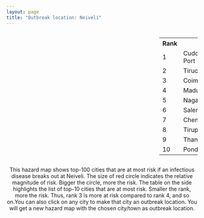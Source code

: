 ```yaml
---
layout: page
title: "Outbreak location: Neiveli"
---
```

<div style="width: 100%; overflow: auto;">
<div style="width: 75%; float: left;">
<div id="mapid">
<script src="https://buda-magenta.github.io/hazard_map/load_map.js"></script>

<script>
var marker_outbreak = L.marker([10.346837, 78.654771],{"autoPan": true}).addTo(map); marker_outbreak.bindTooltip("Neiveli").openTooltip();

var circle_1 = L.circle([11.715950, 79.767053], {"pane": "markerPane", "color": "red", "fill": true, "fillOpacity": 0.2, "fillRule": "evenodd", "lineCap": "round", "lineJoin": "round", "opacity": 1.0, "radius": 130415, "stroke": true, "weight": 3}).addTo(map);
circle_1.bindTooltip("Cuddalore Port<br>rank: 1<br>hazard index: 0.130416")
circle_1.bindPopup('<a href="https://buda-magenta.github.io/hazard_map/Cuddalore_Port">Cuddalore Port</a>')

var circle_2 = L.circle([10.804973, 78.687030], {"pane": "markerPane", "color": "red", "fill": true, "fillOpacity": 0.2, "fillRule": "evenodd", "lineCap": "round", "lineJoin": "round", "opacity": 1.0, "radius": 53778, "stroke": true, "weight": 3}).addTo(map);
circle_2.bindTooltip("Tiruchirappalli<br>rank: 2<br>hazard index: 0.053778")
circle_2.bindPopup('<a href="https://buda-magenta.github.io/hazard_map/Tiruchirappalli">Tiruchirappalli</a>')

var circle_3 = L.circle([11.001812, 76.962843], {"pane": "markerPane", "color": "red", "fill": true, "fillOpacity": 0.2, "fillRule": "evenodd", "lineCap": "round", "lineJoin": "round", "opacity": 1.0, "radius": 33259, "stroke": true, "weight": 3}).addTo(map);
circle_3.bindTooltip("Coimbatore<br>rank: 3<br>hazard index: 0.033259")
circle_3.bindPopup('<a href="https://buda-magenta.github.io/hazard_map/Coimbatore">Coimbatore</a>')

var circle_4 = L.circle([9.926115, 78.114098], {"pane": "markerPane", "color": "red", "fill": true, "fillOpacity": 0.2, "fillRule": "evenodd", "lineCap": "round", "lineJoin": "round", "opacity": 1.0, "radius": 31863, "stroke": true, "weight": 3}).addTo(map);
circle_4.bindTooltip("Madurai<br>rank: 4<br>hazard index: 0.031863")
circle_4.bindPopup('<a href="https://buda-magenta.github.io/hazard_map/Madurai">Madurai</a>')

var circle_5 = L.circle([10.805628, 79.824660], {"pane": "markerPane", "color": "red", "fill": true, "fillOpacity": 0.2, "fillRule": "evenodd", "lineCap": "round", "lineJoin": "round", "opacity": 1.0, "radius": 27653, "stroke": true, "weight": 3}).addTo(map);
circle_5.bindTooltip("Nagapattinam<br>rank: 5<br>hazard index: 0.027654")
circle_5.bindPopup('<a href="https://buda-magenta.github.io/hazard_map/Nagapattinam">Nagapattinam</a>')

var circle_6 = L.circle([11.664300, 78.146000], {"pane": "markerPane", "color": "red", "fill": true, "fillOpacity": 0.2, "fillRule": "evenodd", "lineCap": "round", "lineJoin": "round", "opacity": 1.0, "radius": 26221, "stroke": true, "weight": 3}).addTo(map);
circle_6.bindTooltip("Salem<br>rank: 6<br>hazard index: 0.026222")
circle_6.bindPopup('<a href="https://buda-magenta.github.io/hazard_map/Salem">Salem</a>')

var circle_7 = L.circle([13.083694, 80.270186], {"pane": "markerPane", "color": "red", "fill": true, "fillOpacity": 0.2, "fillRule": "evenodd", "lineCap": "round", "lineJoin": "round", "opacity": 1.0, "radius": 14164, "stroke": true, "weight": 3}).addTo(map);
circle_7.bindTooltip("Chennai<br>rank: 7<br>hazard index: 0.014165")
circle_7.bindPopup('<a href="https://buda-magenta.github.io/hazard_map/Chennai">Chennai</a>')

var circle_8 = L.circle([11.101781, 77.345192], {"pane": "markerPane", "color": "red", "fill": true, "fillOpacity": 0.2, "fillRule": "evenodd", "lineCap": "round", "lineJoin": "round", "opacity": 1.0, "radius": 13929, "stroke": true, "weight": 3}).addTo(map);
circle_8.bindTooltip("Tiruppur<br>rank: 8<br>hazard index: 0.013929")
circle_8.bindPopup('<a href="https://buda-magenta.github.io/hazard_map/Tiruppur">Tiruppur</a>')

var circle_9 = L.circle([10.786027, 79.138150], {"pane": "markerPane", "color": "red", "fill": true, "fillOpacity": 0.2, "fillRule": "evenodd", "lineCap": "round", "lineJoin": "round", "opacity": 1.0, "radius": 7610, "stroke": true, "weight": 3}).addTo(map);
circle_9.bindTooltip("Thanjavur<br>rank: 9<br>hazard index: 0.007611")
circle_9.bindPopup('<a href="https://buda-magenta.github.io/hazard_map/Thanjavur">Thanjavur</a>')

var circle_10 = L.circle([10.915649, 79.806949], {"pane": "markerPane", "color": "red", "fill": true, "fillOpacity": 0.2, "fillRule": "evenodd", "lineCap": "round", "lineJoin": "round", "opacity": 1.0, "radius": 7575, "stroke": true, "weight": 3}).addTo(map);
circle_10.bindTooltip("Pondicherry<br>rank: 10<br>hazard index: 0.007576")
circle_10.bindPopup('<a href="https://buda-magenta.github.io/hazard_map/Pondicherry">Pondicherry</a>')

var circle_11 = L.circle([8.805260, 78.145274], {"pane": "markerPane", "color": "red", "fill": true, "fillOpacity": 0.2, "fillRule": "evenodd", "lineCap": "round", "lineJoin": "round", "opacity": 1.0, "radius": 7437, "stroke": true, "weight": 3}).addTo(map);
circle_11.bindTooltip("Thoothukudi<br>rank: 11<br>hazard index: 0.007438")
circle_11.bindPopup('<a href="https://buda-magenta.github.io/hazard_map/Thoothukudi">Thoothukudi</a>')

var circle_12 = L.circle([10.330330, 78.067398], {"pane": "markerPane", "color": "red", "fill": true, "fillOpacity": 0.2, "fillRule": "evenodd", "lineCap": "round", "lineJoin": "round", "opacity": 1.0, "radius": 6493, "stroke": true, "weight": 3}).addTo(map);
circle_12.bindTooltip("Dindigul<br>rank: 12<br>hazard index: 0.006493")
circle_12.bindPopup('<a href="https://buda-magenta.github.io/hazard_map/Dindigul">Dindigul</a>')

var circle_13 = L.circle([11.369204, 77.676627], {"pane": "markerPane", "color": "red", "fill": true, "fillOpacity": 0.2, "fillRule": "evenodd", "lineCap": "round", "lineJoin": "round", "opacity": 1.0, "radius": 4917, "stroke": true, "weight": 3}).addTo(map);
circle_13.bindTooltip("Erode<br>rank: 13<br>hazard index: 0.004918")
circle_13.bindPopup('<a href="https://buda-magenta.github.io/hazard_map/Erode">Erode</a>')

var circle_14 = L.circle([10.964555, 79.371730], {"pane": "markerPane", "color": "red", "fill": true, "fillOpacity": 0.2, "fillRule": "evenodd", "lineCap": "round", "lineJoin": "round", "opacity": 1.0, "radius": 4390, "stroke": true, "weight": 3}).addTo(map);
circle_14.bindTooltip("Kumbakonam<br>rank: 14<br>hazard index: 0.004390")
circle_14.bindPopup('<a href="https://buda-magenta.github.io/hazard_map/Kumbakonam">Kumbakonam</a>')

var circle_15 = L.circle([9.403158, 77.518264], {"pane": "markerPane", "color": "red", "fill": true, "fillOpacity": 0.2, "fillRule": "evenodd", "lineCap": "round", "lineJoin": "round", "opacity": 1.0, "radius": 4077, "stroke": true, "weight": 3}).addTo(map);
circle_15.bindTooltip("Rajapalayam<br>rank: 15<br>hazard index: 0.004077")
circle_15.bindPopup('<a href="https://buda-magenta.github.io/hazard_map/Rajapalayam">Rajapalayam</a>')

var circle_16 = L.circle([10.500000, 78.833333], {"pane": "markerPane", "color": "red", "fill": true, "fillOpacity": 0.2, "fillRule": "evenodd", "lineCap": "round", "lineJoin": "round", "opacity": 1.0, "radius": 3672, "stroke": true, "weight": 3}).addTo(map);
circle_16.bindTooltip("Pudukkottai<br>rank: 16<br>hazard index: 0.003673")
circle_16.bindPopup('<a href="https://buda-magenta.github.io/hazard_map/Pudukkottai">Pudukkottai</a>')

var circle_17 = L.circle([10.044512, 78.743363], {"pane": "markerPane", "color": "red", "fill": true, "fillOpacity": 0.2, "fillRule": "evenodd", "lineCap": "round", "lineJoin": "round", "opacity": 1.0, "radius": 3346, "stroke": true, "weight": 3}).addTo(map);
circle_17.bindTooltip("Karaikkudi<br>rank: 17<br>hazard index: 0.003346")
circle_17.bindPopup('<a href="https://buda-magenta.github.io/hazard_map/Karaikkudi">Karaikkudi</a>')

var circle_18 = L.circle([8.701220, 77.579269], {"pane": "markerPane", "color": "red", "fill": true, "fillOpacity": 0.2, "fillRule": "evenodd", "lineCap": "round", "lineJoin": "round", "opacity": 1.0, "radius": 2037, "stroke": true, "weight": 3}).addTo(map);
circle_18.bindTooltip("Tirunelveli<br>rank: 18<br>hazard index: 0.002037")
circle_18.bindPopup('<a href="https://buda-magenta.github.io/hazard_map/Tirunelveli">Tirunelveli</a>')

var circle_19 = L.circle([12.979120, 77.591300], {"pane": "markerPane", "color": "red", "fill": true, "fillOpacity": 0.2, "fillRule": "evenodd", "lineCap": "round", "lineJoin": "round", "opacity": 1.0, "radius": 1845, "stroke": true, "weight": 3}).addTo(map);
circle_19.bindTooltip("Bangalore<br>rank: 19<br>hazard index: 0.001846")
circle_19.bindPopup('<a href="https://buda-magenta.github.io/hazard_map/Bangalore">Bangalore</a>')

var circle_20 = L.circle([13.631637, 79.423171], {"pane": "markerPane", "color": "red", "fill": true, "fillOpacity": 0.2, "fillRule": "evenodd", "lineCap": "round", "lineJoin": "round", "opacity": 1.0, "radius": 1363, "stroke": true, "weight": 3}).addTo(map);
circle_20.bindTooltip("Tirupati<br>rank: 20<br>hazard index: 0.001363")
circle_20.bindPopup('<a href="https://buda-magenta.github.io/hazard_map/Tirupati">Tirupati</a>')

var circle_21 = L.circle([10.525626, 76.213254], {"pane": "markerPane", "color": "red", "fill": true, "fillOpacity": 0.2, "fillRule": "evenodd", "lineCap": "round", "lineJoin": "round", "opacity": 1.0, "radius": 1269, "stroke": true, "weight": 3}).addTo(map);
circle_21.bindTooltip("Thrissur<br>rank: 21<br>hazard index: 0.001270")
circle_21.bindPopup('<a href="https://buda-magenta.github.io/hazard_map/Thrissur">Thrissur</a>')

var circle_22 = L.circle([10.787898, 76.474087], {"pane": "markerPane", "color": "red", "fill": true, "fillOpacity": 0.2, "fillRule": "evenodd", "lineCap": "round", "lineJoin": "round", "opacity": 1.0, "radius": 1162, "stroke": true, "weight": 3}).addTo(map);
circle_22.bindTooltip("Palakkad<br>rank: 22<br>hazard index: 0.001163")
circle_22.bindPopup('<a href="https://buda-magenta.github.io/hazard_map/Palakkad">Palakkad</a>')

var circle_23 = L.circle([12.794811, 79.000641], {"pane": "markerPane", "color": "red", "fill": true, "fillOpacity": 0.2, "fillRule": "evenodd", "lineCap": "round", "lineJoin": "round", "opacity": 1.0, "radius": 1109, "stroke": true, "weight": 3}).addTo(map);
circle_23.bindTooltip("Vellore<br>rank: 23<br>hazard index: 0.001109")
circle_23.bindPopup('<a href="https://buda-magenta.github.io/hazard_map/Vellore">Vellore</a>')

var circle_24 = L.circle([8.576971, 77.050125], {"pane": "markerPane", "color": "red", "fill": true, "fillOpacity": 0.2, "fillRule": "evenodd", "lineCap": "round", "lineJoin": "round", "opacity": 1.0, "radius": 978, "stroke": true, "weight": 3}).addTo(map);
circle_24.bindTooltip("Thiruvananthapuram<br>rank: 24<br>hazard index: 0.000979")
circle_24.bindPopup('<a href="https://buda-magenta.github.io/hazard_map/Thiruvananthapuram">Thiruvananthapuram</a>')

var circle_25 = L.circle([11.258608, 75.778874], {"pane": "markerPane", "color": "red", "fill": true, "fillOpacity": 0.2, "fillRule": "evenodd", "lineCap": "round", "lineJoin": "round", "opacity": 1.0, "radius": 885, "stroke": true, "weight": 3}).addTo(map);
circle_25.bindTooltip("Kozhikode<br>rank: 25<br>hazard index: 0.000885")
circle_25.bindPopup('<a href="https://buda-magenta.github.io/hazard_map/Kozhikode">Kozhikode</a>')

var circle_26 = L.circle([12.227213, 79.070156], {"pane": "markerPane", "color": "red", "fill": true, "fillOpacity": 0.2, "fillRule": "evenodd", "lineCap": "round", "lineJoin": "round", "opacity": 1.0, "radius": 770, "stroke": true, "weight": 3}).addTo(map);
circle_26.bindTooltip("Tiruvannamalai<br>rank: 26<br>hazard index: 0.000770")
circle_26.bindPopup('<a href="https://buda-magenta.github.io/hazard_map/Tiruvannamalai">Tiruvannamalai</a>')

var circle_27 = L.circle([13.160105, 79.155551], {"pane": "markerPane", "color": "red", "fill": true, "fillOpacity": 0.2, "fillRule": "evenodd", "lineCap": "round", "lineJoin": "round", "opacity": 1.0, "radius": 673, "stroke": true, "weight": 3}).addTo(map);
circle_27.bindTooltip("Chittoor<br>rank: 27<br>hazard index: 0.000673")
circle_27.bindPopup('<a href="https://buda-magenta.github.io/hazard_map/Chittoor">Chittoor</a>')

var circle_28 = L.circle([13.125476, 80.094090], {"pane": "markerPane", "color": "red", "fill": true, "fillOpacity": 0.2, "fillRule": "evenodd", "lineCap": "round", "lineJoin": "round", "opacity": 1.0, "radius": 419, "stroke": true, "weight": 3}).addTo(map);
circle_28.bindTooltip("Avadi<br>rank: 28<br>hazard index: 0.000420")
circle_28.bindPopup('<a href="https://buda-magenta.github.io/hazard_map/Avadi">Avadi</a>')

var circle_29 = L.circle([19.075990, 72.877393], {"pane": "markerPane", "color": "red", "fill": true, "fillOpacity": 0.2, "fillRule": "evenodd", "lineCap": "round", "lineJoin": "round", "opacity": 1.0, "radius": 374, "stroke": true, "weight": 3}).addTo(map);
circle_29.bindTooltip("Mumbai<br>rank: 29<br>hazard index: 0.000374")
circle_29.bindPopup('<a href="https://buda-magenta.github.io/hazard_map/Mumbai">Mumbai</a>')

var circle_30 = L.circle([9.931308, 76.267414], {"pane": "markerPane", "color": "red", "fill": true, "fillOpacity": 0.2, "fillRule": "evenodd", "lineCap": "round", "lineJoin": "round", "opacity": 1.0, "radius": 368, "stroke": true, "weight": 3}).addTo(map);
circle_30.bindTooltip("Kochi<br>rank: 30<br>hazard index: 0.000369")
circle_30.bindPopup('<a href="https://buda-magenta.github.io/hazard_map/Kochi">Kochi</a>')

var circle_31 = L.circle([8.188047, 77.429049], {"pane": "markerPane", "color": "red", "fill": true, "fillOpacity": 0.2, "fillRule": "evenodd", "lineCap": "round", "lineJoin": "round", "opacity": 1.0, "radius": 367, "stroke": true, "weight": 3}).addTo(map);
circle_31.bindTooltip("Nagercoil<br>rank: 31<br>hazard index: 0.000368")
circle_31.bindPopup('<a href="https://buda-magenta.github.io/hazard_map/Nagercoil">Nagercoil</a>')

var circle_32 = L.circle([12.869810, 74.843008], {"pane": "markerPane", "color": "red", "fill": true, "fillOpacity": 0.2, "fillRule": "evenodd", "lineCap": "round", "lineJoin": "round", "opacity": 1.0, "radius": 303, "stroke": true, "weight": 3}).addTo(map);
circle_32.bindTooltip("Mangalore<br>rank: 32<br>hazard index: 0.000304")
circle_32.bindPopup('<a href="https://buda-magenta.github.io/hazard_map/Mangalore">Mangalore</a>')

var circle_33 = L.circle([13.156387, 80.300528], {"pane": "markerPane", "color": "red", "fill": true, "fillOpacity": 0.2, "fillRule": "evenodd", "lineCap": "round", "lineJoin": "round", "opacity": 1.0, "radius": 302, "stroke": true, "weight": 3}).addTo(map);
circle_33.bindTooltip("Tiruvottiyur<br>rank: 33<br>hazard index: 0.000302")
circle_33.bindPopup('<a href="https://buda-magenta.github.io/hazard_map/Tiruvottiyur">Tiruvottiyur</a>')

var circle_34 = L.circle([28.651718, 77.221939], {"pane": "markerPane", "color": "red", "fill": true, "fillOpacity": 0.2, "fillRule": "evenodd", "lineCap": "round", "lineJoin": "round", "opacity": 1.0, "radius": 266, "stroke": true, "weight": 3}).addTo(map);
circle_34.bindTooltip("Delhi<br>rank: 34<br>hazard index: 0.000267")
circle_34.bindPopup('<a href="https://buda-magenta.github.io/hazard_map/Delhi">Delhi</a>')

var circle_35 = L.circle([12.836393, 79.705330], {"pane": "markerPane", "color": "red", "fill": true, "fillOpacity": 0.2, "fillRule": "evenodd", "lineCap": "round", "lineJoin": "round", "opacity": 1.0, "radius": 265, "stroke": true, "weight": 3}).addTo(map);
circle_35.bindTooltip("Kanchipuram<br>rank: 35<br>hazard index: 0.000265")
circle_35.bindPopup('<a href="https://buda-magenta.github.io/hazard_map/Kanchipuram">Kanchipuram</a>')

var circle_36 = L.circle([12.989816, 80.100987], {"pane": "markerPane", "color": "red", "fill": true, "fillOpacity": 0.2, "fillRule": "evenodd", "lineCap": "round", "lineJoin": "round", "opacity": 1.0, "radius": 263, "stroke": true, "weight": 3}).addTo(map);
circle_36.bindTooltip("Pallavaram<br>rank: 36<br>hazard index: 0.000263")
circle_36.bindPopup('<a href="https://buda-magenta.github.io/hazard_map/Pallavaram">Pallavaram</a>')

var circle_37 = L.circle([9.500665, 76.412414], {"pane": "markerPane", "color": "red", "fill": true, "fillOpacity": 0.2, "fillRule": "evenodd", "lineCap": "round", "lineJoin": "round", "opacity": 1.0, "radius": 258, "stroke": true, "weight": 3}).addTo(map);
circle_37.bindTooltip("Alappuzha<br>rank: 37<br>hazard index: 0.000258")
circle_37.bindPopup('<a href="https://buda-magenta.github.io/hazard_map/Alappuzha">Alappuzha</a>')

var circle_38 = L.circle([8.887951, 76.595501], {"pane": "markerPane", "color": "red", "fill": true, "fillOpacity": 0.2, "fillRule": "evenodd", "lineCap": "round", "lineJoin": "round", "opacity": 1.0, "radius": 251, "stroke": true, "weight": 3}).addTo(map);
circle_38.bindTooltip("Kollam<br>rank: 38<br>hazard index: 0.000252")
circle_38.bindPopup('<a href="https://buda-magenta.github.io/hazard_map/Kollam">Kollam</a>')

var circle_39 = L.circle([12.929903, 80.111823], {"pane": "markerPane", "color": "red", "fill": true, "fillOpacity": 0.2, "fillRule": "evenodd", "lineCap": "round", "lineJoin": "round", "opacity": 1.0, "radius": 215, "stroke": true, "weight": 3}).addTo(map);
circle_39.bindTooltip("Tambaram<br>rank: 39<br>hazard index: 0.000215")
circle_39.bindPopup('<a href="https://buda-magenta.github.io/hazard_map/Tambaram">Tambaram</a>')

var circle_40 = L.circle([17.388786, 78.461065], {"pane": "markerPane", "color": "red", "fill": true, "fillOpacity": 0.2, "fillRule": "evenodd", "lineCap": "round", "lineJoin": "round", "opacity": 1.0, "radius": 186, "stroke": true, "weight": 3}).addTo(map);
circle_40.bindTooltip("Hyderabad<br>rank: 40<br>hazard index: 0.000187")
circle_40.bindPopup('<a href="https://buda-magenta.github.io/hazard_map/Hyderabad">Hyderabad</a>')

var circle_41 = L.circle([26.915458, 75.818982], {"pane": "markerPane", "color": "red", "fill": true, "fillOpacity": 0.2, "fillRule": "evenodd", "lineCap": "round", "lineJoin": "round", "opacity": 1.0, "radius": 162, "stroke": true, "weight": 3}).addTo(map);
circle_41.bindTooltip("Jaipur<br>rank: 41<br>hazard index: 0.000163")
circle_41.bindPopup('<a href="https://buda-magenta.github.io/hazard_map/Jaipur">Jaipur</a>')

var circle_42 = L.circle([11.876225, 75.373804], {"pane": "markerPane", "color": "red", "fill": true, "fillOpacity": 0.2, "fillRule": "evenodd", "lineCap": "round", "lineJoin": "round", "opacity": 1.0, "radius": 161, "stroke": true, "weight": 3}).addTo(map);
circle_42.bindTooltip("Kannur<br>rank: 42<br>hazard index: 0.000162")
circle_42.bindPopup('<a href="https://buda-magenta.github.io/hazard_map/Kannur">Kannur</a>')

var circle_43 = L.circle([12.305183, 76.655361], {"pane": "markerPane", "color": "red", "fill": true, "fillOpacity": 0.2, "fillRule": "evenodd", "lineCap": "round", "lineJoin": "round", "opacity": 1.0, "radius": 155, "stroke": true, "weight": 3}).addTo(map);
circle_43.bindTooltip("Mysore<br>rank: 43<br>hazard index: 0.000155")
circle_43.bindPopup('<a href="https://buda-magenta.github.io/hazard_map/Mysore">Mysore</a>')

var circle_44 = L.circle([22.541418, 88.357691], {"pane": "markerPane", "color": "red", "fill": true, "fillOpacity": 0.2, "fillRule": "evenodd", "lineCap": "round", "lineJoin": "round", "opacity": 1.0, "radius": 139, "stroke": true, "weight": 3}).addTo(map);
circle_44.bindTooltip("Kolkata<br>rank: 44<br>hazard index: 0.000140")
circle_44.bindPopup('<a href="https://buda-magenta.github.io/hazard_map/Kolkata">Kolkata</a>')

var circle_45 = L.circle([21.149813, 79.082056], {"pane": "markerPane", "color": "red", "fill": true, "fillOpacity": 0.2, "fillRule": "evenodd", "lineCap": "round", "lineJoin": "round", "opacity": 1.0, "radius": 132, "stroke": true, "weight": 3}).addTo(map);
circle_45.bindTooltip("Nagpur<br>rank: 45<br>hazard index: 0.000133")
circle_45.bindPopup('<a href="https://buda-magenta.github.io/hazard_map/Nagpur">Nagpur</a>')

var circle_46 = L.circle([14.449372, 79.987376], {"pane": "markerPane", "color": "red", "fill": true, "fillOpacity": 0.2, "fillRule": "evenodd", "lineCap": "round", "lineJoin": "round", "opacity": 1.0, "radius": 109, "stroke": true, "weight": 3}).addTo(map);
circle_46.bindTooltip("Nellore<br>rank: 46<br>hazard index: 0.000110")
circle_46.bindPopup('<a href="https://buda-magenta.github.io/hazard_map/Nellore">Nellore</a>')

var circle_47 = L.circle([16.508759, 80.618510], {"pane": "markerPane", "color": "red", "fill": true, "fillOpacity": 0.2, "fillRule": "evenodd", "lineCap": "round", "lineJoin": "round", "opacity": 1.0, "radius": 103, "stroke": true, "weight": 3}).addTo(map);
circle_47.bindTooltip("Vijayawada<br>rank: 47<br>hazard index: 0.000103")
circle_47.bindPopup('<a href="https://buda-magenta.github.io/hazard_map/Vijayawada">Vijayawada</a>')

var circle_48 = L.circle([18.521428, 73.854454], {"pane": "markerPane", "color": "red", "fill": true, "fillOpacity": 0.2, "fillRule": "evenodd", "lineCap": "round", "lineJoin": "round", "opacity": 1.0, "radius": 101, "stroke": true, "weight": 3}).addTo(map);
circle_48.bindTooltip("Pune<br>rank: 48<br>hazard index: 0.000102")
circle_48.bindPopup('<a href="https://buda-magenta.github.io/hazard_map/Pune">Pune</a>')

var circle_49 = L.circle([23.258486, 77.401989], {"pane": "markerPane", "color": "red", "fill": true, "fillOpacity": 0.2, "fillRule": "evenodd", "lineCap": "round", "lineJoin": "round", "opacity": 1.0, "radius": 95, "stroke": true, "weight": 3}).addTo(map);
circle_49.bindTooltip("Bhopal<br>rank: 49<br>hazard index: 0.000095")
circle_49.bindPopup('<a href="https://buda-magenta.github.io/hazard_map/Bhopal">Bhopal</a>')

var circle_50 = L.circle([12.792907, 78.699917], {"pane": "markerPane", "color": "red", "fill": true, "fillOpacity": 0.2, "fillRule": "evenodd", "lineCap": "round", "lineJoin": "round", "opacity": 1.0, "radius": 74, "stroke": true, "weight": 3}).addTo(map);
circle_50.bindTooltip("Ambur<br>rank: 50<br>hazard index: 0.000075")
circle_50.bindPopup('<a href="https://buda-magenta.github.io/hazard_map/Ambur">Ambur</a>')

var circle_51 = L.circle([17.723128, 83.301284], {"pane": "markerPane", "color": "red", "fill": true, "fillOpacity": 0.2, "fillRule": "evenodd", "lineCap": "round", "lineJoin": "round", "opacity": 1.0, "radius": 60, "stroke": true, "weight": 3}).addTo(map);
circle_51.bindTooltip("Visakhapatnam<br>rank: 51<br>hazard index: 0.000061")
circle_51.bindPopup('<a href="https://buda-magenta.github.io/hazard_map/Visakhapatnam">Visakhapatnam</a>')

var circle_52 = L.circle([23.021624, 72.579707], {"pane": "markerPane", "color": "red", "fill": true, "fillOpacity": 0.2, "fillRule": "evenodd", "lineCap": "round", "lineJoin": "round", "opacity": 1.0, "radius": 56, "stroke": true, "weight": 3}).addTo(map);
circle_52.bindTooltip("Ahmedabad<br>rank: 52<br>hazard index: 0.000057")
circle_52.bindPopup('<a href="https://buda-magenta.github.io/hazard_map/Ahmedabad">Ahmedabad</a>')

var circle_53 = L.circle([26.296772, 73.035143], {"pane": "markerPane", "color": "red", "fill": true, "fillOpacity": 0.2, "fillRule": "evenodd", "lineCap": "round", "lineJoin": "round", "opacity": 1.0, "radius": 54, "stroke": true, "weight": 3}).addTo(map);
circle_53.bindTooltip("Jodhpur<br>rank: 53<br>hazard index: 0.000055")
circle_53.bindPopup('<a href="https://buda-magenta.github.io/hazard_map/Jodhpur">Jodhpur</a>')

var circle_54 = L.circle([25.196826, 76.000893], {"pane": "markerPane", "color": "red", "fill": true, "fillOpacity": 0.2, "fillRule": "evenodd", "lineCap": "round", "lineJoin": "round", "opacity": 1.0, "radius": 53, "stroke": true, "weight": 3}).addTo(map);
circle_54.bindTooltip("Kota<br>rank: 54<br>hazard index: 0.000053")
circle_54.bindPopup('<a href="https://buda-magenta.github.io/hazard_map/Kota">Kota</a>')

var circle_55 = L.circle([11.664535, 92.739045], {"pane": "markerPane", "color": "red", "fill": true, "fillOpacity": 0.2, "fillRule": "evenodd", "lineCap": "round", "lineJoin": "round", "opacity": 1.0, "radius": 49, "stroke": true, "weight": 3}).addTo(map);
circle_55.bindTooltip("Port Blair<br>rank: 55<br>hazard index: 0.000050")
circle_55.bindPopup('<a href="https://buda-magenta.github.io/hazard_map/Port_Blair">Port Blair</a>')

var circle_56 = L.circle([13.340077, 77.100621], {"pane": "markerPane", "color": "red", "fill": true, "fillOpacity": 0.2, "fillRule": "evenodd", "lineCap": "round", "lineJoin": "round", "opacity": 1.0, "radius": 47, "stroke": true, "weight": 3}).addTo(map);
circle_56.bindTooltip("Tumkur<br>rank: 56<br>hazard index: 0.000047")
circle_56.bindPopup('<a href="https://buda-magenta.github.io/hazard_map/Tumkur">Tumkur</a>')

var circle_57 = L.circle([20.266777, 85.843559], {"pane": "markerPane", "color": "red", "fill": true, "fillOpacity": 0.2, "fillRule": "evenodd", "lineCap": "round", "lineJoin": "round", "opacity": 1.0, "radius": 37, "stroke": true, "weight": 3}).addTo(map);
circle_57.bindTooltip("Bhubaneswar<br>rank: 57<br>hazard index: 0.000037")
circle_57.bindPopup('<a href="https://buda-magenta.github.io/hazard_map/Bhubaneswar">Bhubaneswar</a>')

var circle_58 = L.circle([12.732884, 77.830948], {"pane": "markerPane", "color": "red", "fill": true, "fillOpacity": 0.2, "fillRule": "evenodd", "lineCap": "round", "lineJoin": "round", "opacity": 1.0, "radius": 34, "stroke": true, "weight": 3}).addTo(map);
circle_58.bindTooltip("Hosur<br>rank: 58<br>hazard index: 0.000035")
circle_58.bindPopup('<a href="https://buda-magenta.github.io/hazard_map/Hosur">Hosur</a>')

var circle_59 = L.circle([12.955100, 78.269900], {"pane": "markerPane", "color": "red", "fill": true, "fillOpacity": 0.2, "fillRule": "evenodd", "lineCap": "round", "lineJoin": "round", "opacity": 1.0, "radius": 34, "stroke": true, "weight": 3}).addTo(map);
circle_59.bindTooltip("Robertson Pet<br>rank: 59<br>hazard index: 0.000034")
circle_59.bindPopup('<a href="https://buda-magenta.github.io/hazard_map/Robertson_Pet">Robertson Pet</a>')

var circle_60 = L.circle([17.980609, 79.598212], {"pane": "markerPane", "color": "red", "fill": true, "fillOpacity": 0.2, "fillRule": "evenodd", "lineCap": "round", "lineJoin": "round", "opacity": 1.0, "radius": 34, "stroke": true, "weight": 3}).addTo(map);
circle_60.bindTooltip("Warangal<br>rank: 60<br>hazard index: 0.000034")
circle_60.bindPopup('<a href="https://buda-magenta.github.io/hazard_map/Warangal">Warangal</a>')

var circle_61 = L.circle([25.531031, 78.652689], {"pane": "markerPane", "color": "red", "fill": true, "fillOpacity": 0.2, "fillRule": "evenodd", "lineCap": "round", "lineJoin": "round", "opacity": 1.0, "radius": 32, "stroke": true, "weight": 3}).addTo(map);
circle_61.bindTooltip("Jhansi<br>rank: 61<br>hazard index: 0.000032")
circle_61.bindPopup('<a href="https://buda-magenta.github.io/hazard_map/Jhansi">Jhansi</a>')

var circle_62 = L.circle([13.137000, 78.133961], {"pane": "markerPane", "color": "red", "fill": true, "fillOpacity": 0.2, "fillRule": "evenodd", "lineCap": "round", "lineJoin": "round", "opacity": 1.0, "radius": 31, "stroke": true, "weight": 3}).addTo(map);
circle_62.bindTooltip("Kolar<br>rank: 62<br>hazard index: 0.000031")
circle_62.bindPopup('<a href="https://buda-magenta.github.io/hazard_map/Kolar">Kolar</a>')

var circle_63 = L.circle([12.523889, 76.896196], {"pane": "markerPane", "color": "red", "fill": true, "fillOpacity": 0.2, "fillRule": "evenodd", "lineCap": "round", "lineJoin": "round", "opacity": 1.0, "radius": 29, "stroke": true, "weight": 3}).addTo(map);
circle_63.bindTooltip("Mandya<br>rank: 63<br>hazard index: 0.000030")
circle_63.bindPopup('<a href="https://buda-magenta.github.io/hazard_map/Mandya">Mandya</a>')

var circle_64 = L.circle([23.174597, 75.785142], {"pane": "markerPane", "color": "red", "fill": true, "fillOpacity": 0.2, "fillRule": "evenodd", "lineCap": "round", "lineJoin": "round", "opacity": 1.0, "radius": 27, "stroke": true, "weight": 3}).addTo(map);
circle_64.bindTooltip("Ujjain<br>rank: 64<br>hazard index: 0.000027")
circle_64.bindPopup('<a href="https://buda-magenta.github.io/hazard_map/Ujjain">Ujjain</a>')

var circle_65 = L.circle([26.180598, 91.753943], {"pane": "markerPane", "color": "red", "fill": true, "fillOpacity": 0.2, "fillRule": "evenodd", "lineCap": "round", "lineJoin": "round", "opacity": 1.0, "radius": 26, "stroke": true, "weight": 3}).addTo(map);
circle_65.bindTooltip("Guwahati<br>rank: 65<br>hazard index: 0.000026")
circle_65.bindPopup('<a href="https://buda-magenta.github.io/hazard_map/Guwahati">Guwahati</a>')

var circle_66 = L.circle([16.291519, 80.454159], {"pane": "markerPane", "color": "red", "fill": true, "fillOpacity": 0.2, "fillRule": "evenodd", "lineCap": "round", "lineJoin": "round", "opacity": 1.0, "radius": 24, "stroke": true, "weight": 3}).addTo(map);
circle_66.bindTooltip("Guntur<br>rank: 66<br>hazard index: 0.000025")
circle_66.bindPopup('<a href="https://buda-magenta.github.io/hazard_map/Guntur">Guntur</a>')

var circle_67 = L.circle([15.398403, 73.812918], {"pane": "markerPane", "color": "red", "fill": true, "fillOpacity": 0.2, "fillRule": "evenodd", "lineCap": "round", "lineJoin": "round", "opacity": 1.0, "radius": 22, "stroke": true, "weight": 3}).addTo(map);
circle_67.bindTooltip("Vasco Da Gama<br>rank: 67<br>hazard index: 0.000023")
circle_67.bindPopup('<a href="https://buda-magenta.github.io/hazard_map/Vasco_Da_Gama">Vasco Da Gama</a>')

var circle_68 = L.circle([19.194329, 72.970178], {"pane": "markerPane", "color": "red", "fill": true, "fillOpacity": 0.2, "fillRule": "evenodd", "lineCap": "round", "lineJoin": "round", "opacity": 1.0, "radius": 20, "stroke": true, "weight": 3}).addTo(map);
circle_68.bindTooltip("Thane<br>rank: 68<br>hazard index: 0.000021")
circle_68.bindPopup('<a href="https://buda-magenta.github.io/hazard_map/Thane">Thane</a>')

var circle_69 = L.circle([17.005045, 81.780473], {"pane": "markerPane", "color": "red", "fill": true, "fillOpacity": 0.2, "fillRule": "evenodd", "lineCap": "round", "lineJoin": "round", "opacity": 1.0, "radius": 19, "stroke": true, "weight": 3}).addTo(map);
circle_69.bindTooltip("Rajahmundry<br>rank: 69<br>hazard index: 0.000019")
circle_69.bindPopup('<a href="https://buda-magenta.github.io/hazard_map/Rajahmundry">Rajahmundry</a>')

var circle_70 = L.circle([20.030976, 79.358139], {"pane": "markerPane", "color": "red", "fill": true, "fillOpacity": 0.2, "fillRule": "evenodd", "lineCap": "round", "lineJoin": "round", "opacity": 1.0, "radius": 17, "stroke": true, "weight": 3}).addTo(map);
circle_70.bindTooltip("Chandrapur<br>rank: 70<br>hazard index: 0.000018")
circle_70.bindPopup('<a href="https://buda-magenta.github.io/hazard_map/Chandrapur">Chandrapur</a>')

var circle_71 = L.circle([15.507555, 80.060800], {"pane": "markerPane", "color": "red", "fill": true, "fillOpacity": 0.2, "fillRule": "evenodd", "lineCap": "round", "lineJoin": "round", "opacity": 1.0, "radius": 16, "stroke": true, "weight": 3}).addTo(map);
circle_71.bindTooltip("Ongole<br>rank: 71<br>hazard index: 0.000017")
circle_71.bindPopup('<a href="https://buda-magenta.github.io/hazard_map/Ongole">Ongole</a>')

var circle_72 = L.circle([21.170200, 72.831100], {"pane": "markerPane", "color": "red", "fill": true, "fillOpacity": 0.2, "fillRule": "evenodd", "lineCap": "round", "lineJoin": "round", "opacity": 1.0, "radius": 13, "stroke": true, "weight": 3}).addTo(map);
circle_72.bindTooltip("Surat<br>rank: 72<br>hazard index: 0.000013")
circle_72.bindPopup('<a href="https://buda-magenta.github.io/hazard_map/Surat">Surat</a>')

var circle_73 = L.circle([18.761516, 79.478785], {"pane": "markerPane", "color": "red", "fill": true, "fillOpacity": 0.2, "fillRule": "evenodd", "lineCap": "round", "lineJoin": "round", "opacity": 1.0, "radius": 12, "stroke": true, "weight": 3}).addTo(map);
circle_73.bindTooltip("Ramagundam<br>rank: 73<br>hazard index: 0.000012")
circle_73.bindPopup('<a href="https://buda-magenta.github.io/hazard_map/Ramagundam">Ramagundam</a>')

var circle_74 = L.circle([22.720362, 75.868200], {"pane": "markerPane", "color": "red", "fill": true, "fillOpacity": 0.2, "fillRule": "evenodd", "lineCap": "round", "lineJoin": "round", "opacity": 1.0, "radius": 11, "stroke": true, "weight": 3}).addTo(map);
circle_74.bindTooltip("Indore<br>rank: 74<br>hazard index: 0.000011")
circle_74.bindPopup('<a href="https://buda-magenta.github.io/hazard_map/Indore">Indore</a>')

var circle_75 = L.circle([16.237773, 80.646422], {"pane": "markerPane", "color": "red", "fill": true, "fillOpacity": 0.2, "fillRule": "evenodd", "lineCap": "round", "lineJoin": "round", "opacity": 1.0, "radius": 11, "stroke": true, "weight": 3}).addTo(map);
circle_75.bindTooltip("Tenali<br>rank: 75<br>hazard index: 0.000011")
circle_75.bindPopup('<a href="https://buda-magenta.github.io/hazard_map/Tenali">Tenali</a>')

var circle_76 = L.circle([13.007082, 76.099270], {"pane": "markerPane", "color": "red", "fill": true, "fillOpacity": 0.2, "fillRule": "evenodd", "lineCap": "round", "lineJoin": "round", "opacity": 1.0, "radius": 10, "stroke": true, "weight": 3}).addTo(map);
circle_76.bindTooltip("Hassan<br>rank: 76<br>hazard index: 0.000011")
circle_76.bindPopup('<a href="https://buda-magenta.github.io/hazard_map/Hassan">Hassan</a>')

var circle_77 = L.circle([14.466127, 75.920636], {"pane": "markerPane", "color": "red", "fill": true, "fillOpacity": 0.2, "fillRule": "evenodd", "lineCap": "round", "lineJoin": "round", "opacity": 1.0, "radius": 10, "stroke": true, "weight": 3}).addTo(map);
circle_77.bindTooltip("Davanagere<br>rank: 77<br>hazard index: 0.000011")
circle_77.bindPopup('<a href="https://buda-magenta.github.io/hazard_map/Davanagere">Davanagere</a>')

var circle_78 = L.circle([14.475294, 78.821686], {"pane": "markerPane", "color": "red", "fill": true, "fillOpacity": 0.2, "fillRule": "evenodd", "lineCap": "round", "lineJoin": "round", "opacity": 1.0, "radius": 10, "stroke": true, "weight": 3}).addTo(map);
circle_78.bindTooltip("Kadapa<br>rank: 78<br>hazard index: 0.000011")
circle_78.bindPopup('<a href="https://buda-magenta.github.io/hazard_map/Kadapa">Kadapa</a>')

var circle_79 = L.circle([17.849907, 75.276320], {"pane": "markerPane", "color": "red", "fill": true, "fillOpacity": 0.2, "fillRule": "evenodd", "lineCap": "round", "lineJoin": "round", "opacity": 1.0, "radius": 10, "stroke": true, "weight": 3}).addTo(map);
circle_79.bindTooltip("Solapur<br>rank: 79<br>hazard index: 0.000010")
circle_79.bindPopup('<a href="https://buda-magenta.github.io/hazard_map/Solapur">Solapur</a>')

var circle_80 = L.circle([13.932609, 75.574978], {"pane": "markerPane", "color": "red", "fill": true, "fillOpacity": 0.2, "fillRule": "evenodd", "lineCap": "round", "lineJoin": "round", "opacity": 1.0, "radius": 9, "stroke": true, "weight": 3}).addTo(map);
circle_80.bindTooltip("Shimoga<br>rank: 80<br>hazard index: 0.000010")
circle_80.bindPopup('<a href="https://buda-magenta.github.io/hazard_map/Shimoga">Shimoga</a>')

var circle_81 = L.circle([17.500000, 80.333333], {"pane": "markerPane", "color": "red", "fill": true, "fillOpacity": 0.2, "fillRule": "evenodd", "lineCap": "round", "lineJoin": "round", "opacity": 1.0, "radius": 9, "stroke": true, "weight": 3}).addTo(map);
circle_81.bindTooltip("Khammam<br>rank: 81<br>hazard index: 0.000010")
circle_81.bindPopup('<a href="https://buda-magenta.github.io/hazard_map/Khammam">Khammam</a>')

var circle_82 = L.circle([26.838100, 80.934600], {"pane": "markerPane", "color": "red", "fill": true, "fillOpacity": 0.2, "fillRule": "evenodd", "lineCap": "round", "lineJoin": "round", "opacity": 1.0, "radius": 9, "stroke": true, "weight": 3}).addTo(map);
circle_82.bindTooltip("Lucknow<br>rank: 82<br>hazard index: 0.000009")
circle_82.bindPopup('<a href="https://buda-magenta.github.io/hazard_map/Lucknow">Lucknow</a>')

var circle_83 = L.circle([14.654623, 77.556260], {"pane": "markerPane", "color": "red", "fill": true, "fillOpacity": 0.2, "fillRule": "evenodd", "lineCap": "round", "lineJoin": "round", "opacity": 1.0, "radius": 9, "stroke": true, "weight": 3}).addTo(map);
circle_83.bindTooltip("Anantapur<br>rank: 83<br>hazard index: 0.000009")
circle_83.bindPopup('<a href="https://buda-magenta.github.io/hazard_map/Anantapur">Anantapur</a>')

var circle_84 = L.circle([13.573260, 78.479146], {"pane": "markerPane", "color": "red", "fill": true, "fillOpacity": 0.2, "fillRule": "evenodd", "lineCap": "round", "lineJoin": "round", "opacity": 1.0, "radius": 9, "stroke": true, "weight": 3}).addTo(map);
circle_84.bindTooltip("Madanapalle<br>rank: 84<br>hazard index: 0.000009")
circle_84.bindPopup('<a href="https://buda-magenta.github.io/hazard_map/Madanapalle">Madanapalle</a>')

var circle_85 = L.circle([15.351838, 75.137985], {"pane": "markerPane", "color": "red", "fill": true, "fillOpacity": 0.2, "fillRule": "evenodd", "lineCap": "round", "lineJoin": "round", "opacity": 1.0, "radius": 8, "stroke": true, "weight": 3}).addTo(map);
circle_85.bindTooltip("Hubli<br>rank: 85<br>hazard index: 0.000009")
circle_85.bindPopup('<a href="https://buda-magenta.github.io/hazard_map/Hubli">Hubli</a>')

var circle_86 = L.circle([20.468600, 85.879200], {"pane": "markerPane", "color": "red", "fill": true, "fillOpacity": 0.2, "fillRule": "evenodd", "lineCap": "round", "lineJoin": "round", "opacity": 1.0, "radius": 8, "stroke": true, "weight": 3}).addTo(map);
circle_86.bindTooltip("Cuttack<br>rank: 86<br>hazard index: 0.000008")
circle_86.bindPopup('<a href="https://buda-magenta.github.io/hazard_map/Cuttack">Cuttack</a>')

var circle_87 = L.circle([16.943739, 82.235061], {"pane": "markerPane", "color": "red", "fill": true, "fillOpacity": 0.2, "fillRule": "evenodd", "lineCap": "round", "lineJoin": "round", "opacity": 1.0, "radius": 7, "stroke": true, "weight": 3}).addTo(map);
circle_87.bindTooltip("Kakinada<br>rank: 87<br>hazard index: 0.000008")
circle_87.bindPopup('<a href="https://buda-magenta.github.io/hazard_map/Kakinada">Kakinada</a>')

var circle_88 = L.circle([14.422347, 77.720069], {"pane": "markerPane", "color": "red", "fill": true, "fillOpacity": 0.2, "fillRule": "evenodd", "lineCap": "round", "lineJoin": "round", "opacity": 1.0, "radius": 7, "stroke": true, "weight": 3}).addTo(map);
circle_88.bindTooltip("Dharmavaram<br>rank: 88<br>hazard index: 0.000008")
circle_88.bindPopup('<a href="https://buda-magenta.github.io/hazard_map/Dharmavaram">Dharmavaram</a>')

var circle_89 = L.circle([26.469100, 74.639000], {"pane": "markerPane", "color": "red", "fill": true, "fillOpacity": 0.2, "fillRule": "evenodd", "lineCap": "round", "lineJoin": "round", "opacity": 1.0, "radius": 7, "stroke": true, "weight": 3}).addTo(map);
circle_89.bindTooltip("Ajmer<br>rank: 89<br>hazard index: 0.000007")
circle_89.bindPopup('<a href="https://buda-magenta.github.io/hazard_map/Ajmer">Ajmer</a>')

var circle_90 = L.circle([25.609324, 85.123525], {"pane": "markerPane", "color": "red", "fill": true, "fillOpacity": 0.2, "fillRule": "evenodd", "lineCap": "round", "lineJoin": "round", "opacity": 1.0, "radius": 7, "stroke": true, "weight": 3}).addTo(map);
circle_90.bindTooltip("Patna<br>rank: 90<br>hazard index: 0.000007")
circle_90.bindPopup('<a href="https://buda-magenta.github.io/hazard_map/Patna">Patna</a>')

var circle_91 = L.circle([16.094950, 80.165878], {"pane": "markerPane", "color": "red", "fill": true, "fillOpacity": 0.2, "fillRule": "evenodd", "lineCap": "round", "lineJoin": "round", "opacity": 1.0, "radius": 6, "stroke": true, "weight": 3}).addTo(map);
circle_91.bindTooltip("Chilakaluripet<br>rank: 91<br>hazard index: 0.000007")
circle_91.bindPopup('<a href="https://buda-magenta.github.io/hazard_map/Chilakaluripet">Chilakaluripet</a>')

var circle_92 = L.circle([27.175255, 78.009816], {"pane": "markerPane", "color": "red", "fill": true, "fillOpacity": 0.2, "fillRule": "evenodd", "lineCap": "round", "lineJoin": "round", "opacity": 1.0, "radius": 6, "stroke": true, "weight": 3}).addTo(map);
circle_92.bindTooltip("Agra<br>rank: 92<br>hazard index: 0.000007")
circle_92.bindPopup('<a href="https://buda-magenta.github.io/hazard_map/Agra">Agra</a>')

var circle_93 = L.circle([15.143395, 76.919388], {"pane": "markerPane", "color": "red", "fill": true, "fillOpacity": 0.2, "fillRule": "evenodd", "lineCap": "round", "lineJoin": "round", "opacity": 1.0, "radius": 6, "stroke": true, "weight": 3}).addTo(map);
circle_93.bindTooltip("Bellary<br>rank: 93<br>hazard index: 0.000007")
circle_93.bindPopup('<a href="https://buda-magenta.github.io/hazard_map/Bellary">Bellary</a>')

var circle_94 = L.circle([26.229141, 76.304533], {"pane": "markerPane", "color": "red", "fill": true, "fillOpacity": 0.2, "fillRule": "evenodd", "lineCap": "round", "lineJoin": "round", "opacity": 1.0, "radius": 6, "stroke": true, "weight": 3}).addTo(map);
circle_94.bindTooltip("Sawai Madhopur<br>rank: 94<br>hazard index: 0.000006")
circle_94.bindPopup('<a href="https://buda-magenta.github.io/hazard_map/Sawai_Madhopur">Sawai Madhopur</a>')

var circle_95 = L.circle([25.335649, 83.007629], {"pane": "markerPane", "color": "red", "fill": true, "fillOpacity": 0.2, "fillRule": "evenodd", "lineCap": "round", "lineJoin": "round", "opacity": 1.0, "radius": 5, "stroke": true, "weight": 3}).addTo(map);
circle_95.bindTooltip("Varanasi<br>rank: 95<br>hazard index: 0.000006")
circle_95.bindPopup('<a href="https://buda-magenta.github.io/hazard_map/Varanasi">Varanasi</a>')

var circle_96 = L.circle([16.432998, 80.993715], {"pane": "markerPane", "color": "red", "fill": true, "fillOpacity": 0.2, "fillRule": "evenodd", "lineCap": "round", "lineJoin": "round", "opacity": 1.0, "radius": 5, "stroke": true, "weight": 3}).addTo(map);
circle_96.bindTooltip("Gudivada<br>rank: 96<br>hazard index: 0.000006")
circle_96.bindPopup('<a href="https://buda-magenta.github.io/hazard_map/Gudivada">Gudivada</a>')

var circle_97 = L.circle([13.341917, 74.747323], {"pane": "markerPane", "color": "red", "fill": true, "fillOpacity": 0.2, "fillRule": "evenodd", "lineCap": "round", "lineJoin": "round", "opacity": 1.0, "radius": 5, "stroke": true, "weight": 3}).addTo(map);
circle_97.bindTooltip("Udupi<br>rank: 97<br>hazard index: 0.000006")
circle_97.bindPopup('<a href="https://buda-magenta.github.io/hazard_map/Udupi">Udupi</a>')

var circle_98 = L.circle([23.831238, 91.282382], {"pane": "markerPane", "color": "red", "fill": true, "fillOpacity": 0.2, "fillRule": "evenodd", "lineCap": "round", "lineJoin": "round", "opacity": 1.0, "radius": 5, "stroke": true, "weight": 3}).addTo(map);
circle_98.bindTooltip("Agartala<br>rank: 98<br>hazard index: 0.000006")
circle_98.bindPopup('<a href="https://buda-magenta.github.io/hazard_map/Agartala">Agartala</a>')

var circle_99 = L.circle([13.826383, 77.493772], {"pane": "markerPane", "color": "red", "fill": true, "fillOpacity": 0.2, "fillRule": "evenodd", "lineCap": "round", "lineJoin": "round", "opacity": 1.0, "radius": 5, "stroke": true, "weight": 3}).addTo(map);
circle_99.bindTooltip("Hindupur<br>rank: 99<br>hazard index: 0.000005")
circle_99.bindPopup('<a href="https://buda-magenta.github.io/hazard_map/Hindupur">Hindupur</a>')

var circle_100 = L.circle([23.587548, 75.675679], {"pane": "markerPane", "color": "red", "fill": true, "fillOpacity": 0.2, "fillRule": "evenodd", "lineCap": "round", "lineJoin": "round", "opacity": 1.0, "radius": 5, "stroke": true, "weight": 3}).addTo(map);
circle_100.bindTooltip("Nagda<br>rank: 100<br>hazard index: 0.000005")
circle_100.bindPopup('<a href="https://buda-magenta.github.io/hazard_map/Nagda">Nagda</a>')
</script>
</div>
</div>


<div style="width: 20%; float: right;">
<table>
<tr>
<th>Rank</th>
<th>City</th>
</tr>

<tr>
<td>1</td>
<td>Cuddalore Port</td>
</tr>

<tr>
<td>2</td>
<td>Tiruchirappalli</td>
</tr>

<tr>
<td>3</td>
<td>Coimbatore</td>
</tr>

<tr>
<td>4</td>
<td>Madurai</td>
</tr>

<tr>
<td>5</td>
<td>Nagapattinam</td>
</tr>

<tr>
<td>6</td>
<td>Salem</td>
</tr>

<tr>
<td>7</td>
<td>Chennai</td>
</tr>

<tr>
<td>8</td>
<td>Tiruppur</td>
</tr>

<tr>
<td>9</td>
<td>Thanjavur</td>
</tr>

<tr>
<td>10</td>
<td>Pondicherry</td>
</tr>

</table>
</div>
</div>


<p align="center">This hazard map shows top-100 cities that are at most risk if an infectious disease breaks out at Neiveli. The size of red circle indicates the relative magnitude of risk. Bigger the circle, more the risk. The table on the side highlights the list of top-10 cities that are at most risk. Smaller the rank, more the risk. Thus, rank 3 is more at risk compared to rank 4, and so on.You can also click on any city to make that city an outbreak location. You will get a new hazard map with the chosen city/town as outbreak location.
</p>